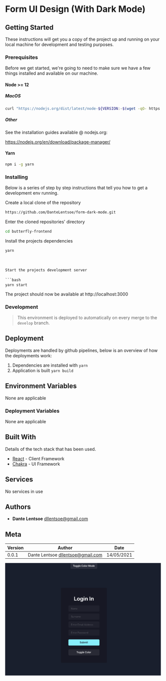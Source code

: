 # Form UI Design (With Dark Mode)

## Getting Started

These instructions will get you a copy of the project up and running on your local machine for development and testing purposes.

### Prerequisites

Before we get started, we're going to need to make sure we have a few things installed and available on our machine.

#### Node >= 12

##### MacOS

```bash
curl "https://nodejs.org/dist/latest/node-${VERSION:-$(wget -qO- https://nodejs.org/dist/latest/ | sed -nE 's|.*>node-(.*)\.pkg</a>.*|\1|p')}.pkg" > "$HOME/Downloads/node-latest.pkg" && sudo installer -store -pkg "$HOME/Downloads/node-latest.pkg" -target "/"
```

##### Other

See the installation guides available @ nodejs.org:

https://nodejs.org/en/download/package-manager/

#### Yarn

```bash
npm i -g yarn
```

### Installing

Below is a series of step by step instructions that tell you how to get a development env running.

Create a local clone of the repository

```bash
https://github.com/DanteLentsoe/form-dark-mode.git
```

Enter the cloned repositories' directory

```bash
cd butterfly-frontend
```

Install the projects dependencies

```bash
yarn
```
```


Start the projects development server

```bash
yarn start
```

The project should now be available at http://localhost:3000

### Development

> This environment is deployed to automatically on every merge to the `develop` branch.


## Deployment

Deployments are handled by github pipelines, below is an overview of how the deployments work:

1. Dependencies are installed with `yarn`
2. Application is built `yarn build`

## Environment Variables

None are applicable

### Deployment Variables

None are applicable

## Built With

Details of the tech stack that has been used.

- [React](https://reactjs.org/) - Client Framework
- [Chakra](https://chakra-ui.com/) - UI Framework


## Services

No services in use


## Authors

- **Dante Lentsoe** <dllentsoe@gmail.com>


## Meta

| Version | Author                                   | Date       |
| ------- | ---------------------------------------- | ---------- |
| 0.0.1   | Dante Lentsoe <dllentsoe@gmail.com>      | 14/05/2021 |

 <img src="/public/Screenshot 2021-05-14 at 16.32.52.png">
 
  </img>
